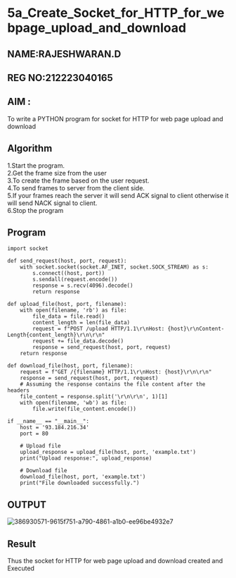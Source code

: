 # 5a_Create_Socket_for_HTTP_for_webpage_upload_and_download
## NAME:RAJESHWARAN.D
## REG NO:212223040165
## AIM :
To write a PYTHON program for socket for HTTP for web page upload and download
## Algorithm

1.Start the program.
<BR>
2.Get the frame size from the user
<BR>
3.To create the frame based on the user request.
<BR>
4.To send frames to server from the client side.
<BR>
5.If your frames reach the server it will send ACK signal to client otherwise it will send NACK signal to client.
<BR>
6.Stop the program
<BR>
## Program 
    import socket

    def send_request(host, port, request):
        with socket.socket(socket.AF_INET, socket.SOCK_STREAM) as s:
            s.connect((host, port))
            s.sendall(request.encode())
            response = s.recv(4096).decode()
            return response

    def upload_file(host, port, filename):
        with open(filename, 'rb') as file:
            file_data = file.read()
            content_length = len(file_data)
            request = f"POST /upload HTTP/1.1\r\nHost: {host}\r\nContent-Length{content_length}\r\n\r\n"
            request += file_data.decode()
            response = send_request(host, port, request)
        return response

    def download_file(host, port, filename):
        request = f"GET /{filename} HTTP/1.1\r\nHost: {host}\r\n\r\n"
        response = send_request(host, port, request)
        # Assuming the response contains the file content after the headers
        file_content = response.split('\r\n\r\n', 1)[1]
        with open(filename, 'wb') as file:
            file.write(file_content.encode())

    if __name__ == "__main__":
        host = '93.184.216.34'
        port = 80

        # Upload file
        upload_response = upload_file(host, port, 'example.txt')
        print("Upload response:", upload_response)

        # Download file
        download_file(host, port, 'example.txt')
        print("File downloaded successfully.")
        
## OUTPUT
![386930571-9615f751-a790-4861-a1b0-ee96be4932e7](https://github.com/user-attachments/assets/2e956931-406e-4cc1-946c-116f8fb26839)


## Result
Thus the socket for HTTP for web page upload and download created and Executed

